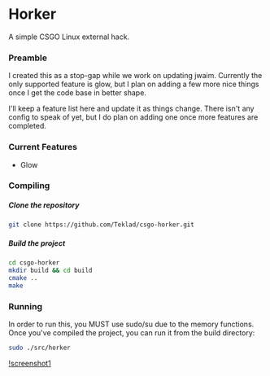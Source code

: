 # Horker
A simple CSGO Linux external hack.

### Preamble
I created this as a stop-gap while we work on updating jwaim.  Currently the only supported feature is glow, but I plan on adding a few more nice things once I get the code base in better shape.

I'll keep a feature list here and update it as things change.  There isn't any config to speak of yet, but I do plan on adding one once more features are completed.

### Current Features
* Glow

### Compiling
##### Clone the repository
```bash
git clone https://github.com/Teklad/csgo-horker.git
```

##### Build the project
```bash
cd csgo-horker
mkdir build && cd build
cmake ..
make
```

### Running
In order to run this, you MUST use sudo/su due to the memory functions.  Once you've compiled the project, you can run it from the build directory:
```bash
sudo ./src/horker
```

[!screenshot1](https://i.imgur.com/mf046tb.jpg)
